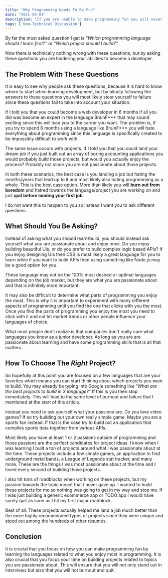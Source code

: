 ```yaml
---
title: "Why Programming Needs To Be Fun"
date: "2021-03-01"
description: "If you are unable to make programming fun you will never be able to become a programmer."
tags: ['Non-Technical Discussion']
---
```


By far the most asked question I get is *"Which programming language should I learn first?"* or *"Which project should I build?"*

Now there is technically nothing wrong with these questions, but by asking these questions you are hindering your abilities to become a developer.

## The Problem With These Questions

It is easy to see why people ask these questions, because it is hard to know where to start when learning development, but by blindly following the answers to these questions you will most likely steer yourself to failure since these questions fail to take into account your situation.

If I told you that you could become a web developer in 6 months if all you did was become an expert in the language BrainF\*\*\* that may sound exciting since this will lead you to the career you want. The problem is, if you try to spend 6 months using a language like BrainF\*\*\* you will hate everything about programming since this language is specifically created to be impossibly difficult to work with.

The same issue occurs with projects. If I told you that you could land your dream job if you just built out an array of boring accounting applications you would probably build those projects, but would you actually enjoy the process? Probably not since you are not passionate about those projects.

In both these scenarios, the best case is you landing a job but hating the months/years that lead up to it and most likely also hating programming as a whole. This is the best case option. More than likely you will **burn out from boredom** and hatred towards the language/project you are working on and just **quit before landing your first job**.

I do not want this to happen to you so instead I want you to ask different questions.

## What Should You Be Asking?

Instead of asking what you should learn/build, you should instead ask yourself what you are passionate about and enjoy most. Do you enjoy building beautiful UIs, or do you prefer to build complex logic based APIs? If you enjoy designing UIs then CSS is most likely a great language for you to learn while if you want to build APIs then using something like Node.js may be a good option for you.

These language may not be the 100% most desired or optimal languages depending on the job market, but they are what you are passionate about and that is infinitely more important.

It may also be difficult to determine what parts of programming you enjoy the most. This is why it is important to experiment with many different aspects of programming until you find the one that clicks with you the most. Once you find the parts of programming you enjoy the most you need to stick with it and not let market trends or other people influence your languages of choice.

What most people don't realize is that companies don't really care what languages you know as a junior developer. As long as you are are passionate about learning and have some programming skills that is all that matters.

## How To Choose The *Right* Project?

So hopefully at this point you are focused on a few languages that are your favorites which means you can start thinking about which projects you want to build. You may already be typing into Google something like "*What are the best projects to build in X language?*" If this is you then stop immediately. This will lead to the same level of burnout and failure that I mentioned at the start of this article.

Instead you need to ask yourself what your passions are. Do you love video games? If so try building out your own really simple game. Maybe you are a sports fan instead. If that is the case try to build out an application that compiles sports data together from various APIs.

Most likely you have at least 1 or 2 passions outside of programming and those passions are the perfect candidates for project ideas. I know when I was learning I built a ton of projects around what I was passionate about at the time. These projects include a few simple games, an application to find underground metal bands, a League of Legends stat tracker, and many more. These are the things I was most passionate about at the time and I loved every second of building those projects.

I also hit tons of roadblocks when working on these projects, but my passion towards the topic meant that I never gave up. I wanted to build these projects for me so nothing was going to get in my way and stop me. If I was just building a generic ecommerce app or TODO app I would have surely quit as soon as I hit my first major roadblock.

Best of all. These projects actually helped me land a job much better than the more highly recommended types of projects since they were unique and stood out among the hundreds of other résumés.

## Conclusion

It is crucial that you focus on how you can make programming fun by learning the languages related to what you enjoy most in programming. It is also crucial that you focus your time on building projects related to topics you are passionate about. This will ensure that you will not only stand out in interviews but also that you will not burnout and quit.